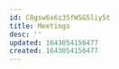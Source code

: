 ```yaml
---
id: C8gsw6x6z35fWSG5liy5t
title: Meetings
desc: ''
updated: 1643054156477
created: 1643054156477
---
```


